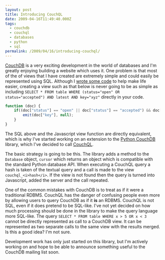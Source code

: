 ```yaml
---
layout: post
title: Introducing CouchQL
date: 2009-04-16T11:49:40.000Z
tags:
  - couchdb
  - couchql
  - databases
  - python
  - sql
permalink: /2009/04/16/introducing-couchql/
---
```

[CouchDB](http://couchdb.apache.org/) is a very exciting development in the world of databases and I'm greatly
enjoying building a website which uses it. One problem is that most of the of views that I have created are
extremely simple and could easily be represented using SQL. Although I [wrote some
code](/2009/03/11/updating-couchdb-views-in-django/) to help make life
easier, creating a view such as that below is never going to be as simple as including `SELECT * FROM table
WHERE (status="open" OR status="accepted") AND latest AND key="xyz"` directly in your code.

```javascript
function (doc) {
    if((doc["status"] == "open" || doc["status"] == "accepted") && doc["latest"]) {
        emit(doc["key"], null);
    }
}
```

The SQL above and the Javascript view function are directly equivalent, which is why I've started working on
an extension to the [Python CouchDB](http://code.google.com/p/couchdb-python/) library, which I've decided to
call [CouchQL](http://code.google.com/p/couchql/).

The basic strategy is going to be this. The library adds a method to the `Database` object, `cursor` which
returns an object which is compatible with the standard Python database API. When executing a CouchQL query a
hash is taken of the textual query and a call is made to the view `couchql_<i>hash</i>`. If the view is not
found then the query is turned into Javascript, added the server and the call repeated.

One of the common mistakes with CouchDB is to treat as if it were a traditional RDBMS. CouchQL has the danger
of confusing people even more by allowing users to query CouchDB as if it **is** an RDBMS. CouchQL is not
SQL, even if it does pretend to be SQL-like. I've not yet decided on how much processing should be done in the
library to make the query language more SQL-like. The query `SELECT * FROM table WHERE x > 5 OR x < 3` cannot
be directly represented as call to a CouchDB view. It can be represented as two separate calls to the same
view with the results merged. Is this a good idea? I'm not sure.

Development work has only just started on this library, but I'm actively working on and hope to be able to
announce something useful to the CouchDB mailing list soon.
